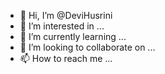 - 👋 Hi, I’m @DeviHusrini
- 👀 I’m interested in ...
- 🌱 I’m currently learning ...
- 💞️ I’m looking to collaborate on ...
- 📫 How to reach me ...

<!---
DeviHusrini/DeviHusrini is a ✨ special ✨ repository because its `README.md` (this file) appears on your GitHub profile.
You can click the Preview link to take a look at your changes.
--->

